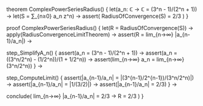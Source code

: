 theorem ComplexPowerSeriesRadius() {
  let(a_n: ℂ → ℂ = (3^n - 1)/(2^n + 1)) →
  let(S = ∑_{n≥0} a_n z^n) →
  assert(
    RadiusOfConvergence(S) = 2/3
  )
}

proof ComplexPowerSeriesRadius() {
  let(R = RadiusOfConvergence(S)) →
  apply(RadiusConvergenceLimitTheorem) →
  assert(R = lim_{n→∞} |a_{n-1}/a_n|) →
  
  step_SimplifyA_n() {
    assert(a_n = (3^n - 1)/(2^n + 1)) →
    assert(a_n = ((3^n/2^n) - (1/2^n))/(1 + 1/2^n)) →
    assert(lim_{n→∞} a_n = lim_{n→∞} (3^n/2^n))
  } →
  
  step_ComputeLimit() {
    assert(|a_{n-1}/a_n| = |(3^{n-1}/2^{n-1})/(3^n/2^n)|) →
    assert(|a_{n-1}/a_n| = |1/(3/2)|) →
    assert(|a_{n-1}/a_n| = 2/3)
  } →
  
  conclude(
    lim_{n→∞} |a_{n-1}/a_n| = 2/3 →
    R = 2/3
  )
}